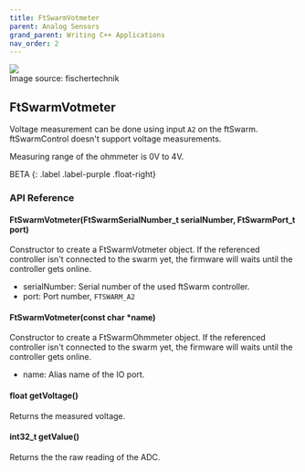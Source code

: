 ```yaml
---
title: FtSwarmVotmeter
parent: Analog Sensors
grand_parent: Writing C++ Applications
nav_order: 2
---
```


<div class="ftimgdetail"> <img src="../../../../assets/img/analog/voltmeter.png"><div>Image source: fischertechnik</div></div>

## FtSwarmVotmeter

Voltage measurement can be done using input `A2` on the ftSwarm. ftSwarmControl doesn't support voltage measurements.

Measuring range of the ohmmeter is 0V to 4V.

BETA
{: .label .label-purple .float-right}
### API Reference

#### FtSwarmVotmeter(FtSwarmSerialNumber_t serialNumber, FtSwarmPort_t port)

Constructor to create a FtSwarmVotmeter object. If the referenced controller isn't connected to the swarm yet, the firmware will waits until the controller gets online.

- serialNumber: Serial number of the used ftSwarm controller.
- port: Port number, `FTSWARM_A2`

#### FtSwarmVotmeter(const char *name)

Constructor to create a FtSwarmOhmmeter object. If the referenced controller isn't connected to the swarm yet, the firmware will waits until the controller gets online.

- name: Alias name of the IO port.

####  float getVoltage()

Returns the measured voltage.

#### int32_t getValue()

Returns the the raw reading of the ADC.